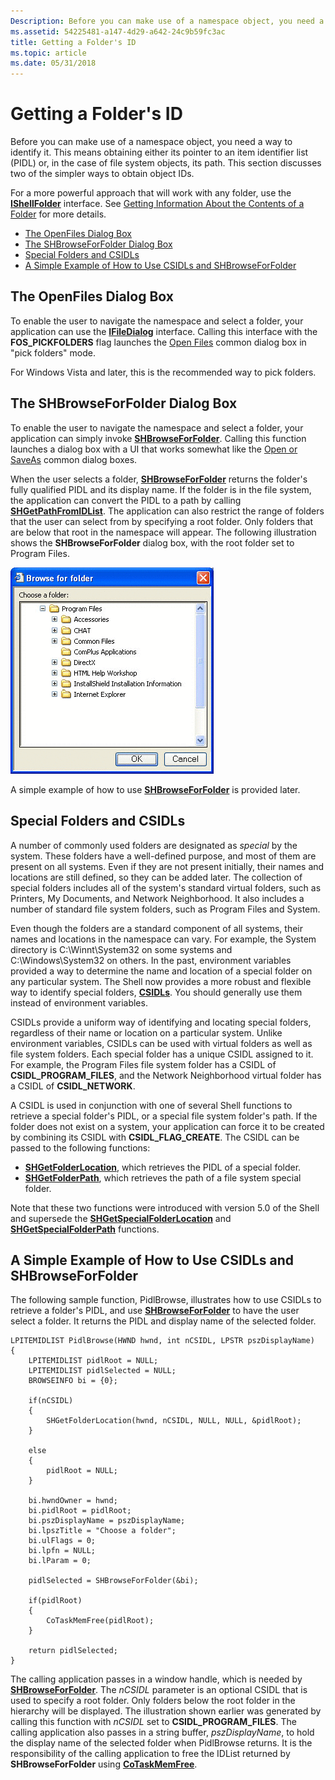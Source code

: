 ```yaml
---
Description: Before you can make use of a namespace object, you need a way to identify it.
ms.assetid: 54225481-a147-4d29-a642-24c9b59fc3ac
title: Getting a Folder's ID
ms.topic: article
ms.date: 05/31/2018
---
```


# Getting a Folder's ID

Before you can make use of a namespace object, you need a way to identify it. This means obtaining either its pointer to an item identifier list (PIDL) or, in the case of file system objects, its path. This section discusses two of the simpler ways to obtain object IDs.

For a more powerful approach that will work with any folder, use the [**IShellFolder**](https://msdn.microsoft.com/library/Bb775075(v=VS.85).aspx) interface. See [Getting Information About the Contents of a Folder](folder-info.md) for more details.

-   [The OpenFiles Dialog Box](#the-openfiles-dialog-box)
-   [The SHBrowseForFolder Dialog Box](#the-shbrowseforfolder-dialog-box)
-   [Special Folders and CSIDLs](#special-folders-and-csidls)
-   [A Simple Example of How to Use CSIDLs and SHBrowseForFolder](#a-simple-example-of-how-to-use-csidls-and-shbrowseforfolder)

## The OpenFiles Dialog Box

To enable the user to navigate the namespace and select a folder, your application can use the [**IFileDialog**](https://msdn.microsoft.com/library/Bb775966(v=VS.85).aspx) interface. Calling this interface with the **FOS\_PICKFOLDERS** flag launches the [Open Files](https://msdn.microsoft.com/library/ms646960(v=VS.85).aspx) common dialog box in "pick folders" mode.

For Windows Vista and later, this is the recommended way to pick folders.

## The SHBrowseForFolder Dialog Box

To enable the user to navigate the namespace and select a folder, your application can simply invoke [**SHBrowseForFolder**](/windows/desktop/api/shlobj_core/nf-shlobj_core-shbrowseforfoldera). Calling this function launches a dialog box with a UI that works somewhat like the [Open or SaveAs](https://msdn.microsoft.com/library/ms646960(v=VS.85).aspx) common dialog boxes.

When the user selects a folder, [**SHBrowseForFolder**](/windows/desktop/api/shlobj_core/nf-shlobj_core-shbrowseforfoldera) returns the folder's fully qualified PIDL and its display name. If the folder is in the file system, the application can convert the PIDL to a path by calling [**SHGetPathFromIDList**](/windows/desktop/api/shlobj_core/nf-shlobj_core-shgetpathfromidlista). The application can also restrict the range of folders that the user can select from by specifying a root folder. Only folders that are below that root in the namespace will appear. The following illustration shows the **SHBrowseForFolder** dialog box, with the root folder set to Program Files.

![screen shot of the browse for folder dialog box](images/shell1.png)

A simple example of how to use [**SHBrowseForFolder**](/windows/desktop/api/shlobj_core/nf-shlobj_core-shbrowseforfoldera) is provided later.

## Special Folders and CSIDLs

A number of commonly used folders are designated as *special* by the system. These folders have a well-defined purpose, and most of them are present on all systems. Even if they are not present initially, their names and locations are still defined, so they can be added later. The collection of special folders includes all of the system's standard virtual folders, such as Printers, My Documents, and Network Neighborhood. It also includes a number of standard file system folders, such as Program Files and System.

Even though the folders are a standard component of all systems, their names and locations in the namespace can vary. For example, the System directory is C:\\Winnt\\System32 on some systems and C:\\Windows\\System32 on others. In the past, environment variables provided a way to determine the name and location of a special folder on any particular system. The Shell now provides a more robust and flexible way to identify special folders, [**CSIDLs**](csidl.md). You should generally use them instead of environment variables.

CSIDLs provide a uniform way of identifying and locating special folders, regardless of their name or location on a particular system. Unlike environment variables, CSIDLs can be used with virtual folders as well as file system folders. Each special folder has a unique CSIDL assigned to it. For example, the Program Files file system folder has a CSIDL of **CSIDL\_PROGRAM\_FILES**, and the Network Neighborhood virtual folder has a CSIDL of **CSIDL\_NETWORK**.

A CSIDL is used in conjunction with one of several Shell functions to retrieve a special folder's PIDL, or a special file system folder's path. If the folder does not exist on a system, your application can force it to be created by combining its CSIDL with **CSIDL\_FLAG\_CREATE**. The CSIDL can be passed to the following functions:

-   [**SHGetFolderLocation**](/windows/desktop/api/shlobj_core/nf-shlobj_core-shgetfolderlocation), which retrieves the PIDL of a special folder.
-   [**SHGetFolderPath**](/windows/desktop/api/shlobj_core/nf-shlobj_core-shgetfolderpatha), which retrieves the path of a file system special folder.

Note that these two functions were introduced with version 5.0 of the Shell and supersede the [**SHGetSpecialFolderLocation**](/windows/desktop/api/shlobj_core/nf-shlobj_core-shgetspecialfolderlocation) and [**SHGetSpecialFolderPath**](/windows/desktop/api/shlobj_core/nf-shlobj_core-shgetspecialfolderpatha) functions.

## A Simple Example of How to Use CSIDLs and SHBrowseForFolder

The following sample function, PidlBrowse, illustrates how to use CSIDLs to retrieve a folder's PIDL, and use [**SHBrowseForFolder**](/windows/desktop/api/shlobj_core/nf-shlobj_core-shbrowseforfoldera) to have the user select a folder. It returns the PIDL and display name of the selected folder.


```
LPITEMIDLIST PidlBrowse(HWND hwnd, int nCSIDL, LPSTR pszDisplayName)
{
    LPITEMIDLIST pidlRoot = NULL;
    LPITEMIDLIST pidlSelected = NULL;
    BROWSEINFO bi = {0};

    if(nCSIDL)
    {
        SHGetFolderLocation(hwnd, nCSIDL, NULL, NULL, &pidlRoot);
    }

    else
    {
        pidlRoot = NULL;
    }

    bi.hwndOwner = hwnd;
    bi.pidlRoot = pidlRoot;
    bi.pszDisplayName = pszDisplayName;
    bi.lpszTitle = "Choose a folder";
    bi.ulFlags = 0;
    bi.lpfn = NULL;
    bi.lParam = 0;

    pidlSelected = SHBrowseForFolder(&bi);

    if(pidlRoot)
    {
        CoTaskMemFree(pidlRoot);
    }

    return pidlSelected;
}
```



The calling application passes in a window handle, which is needed by [**SHBrowseForFolder**](/windows/desktop/api/shlobj_core/nf-shlobj_core-shbrowseforfoldera). The *nCSIDL* parameter is an optional CSIDL that is used to specify a root folder. Only folders below the root folder in the hierarchy will be displayed. The illustration shown earlier was generated by calling this function with *nCSIDL* set to **CSIDL\_PROGRAM\_FILES**. The calling application also passes in a string buffer, *pszDisplayName*, to hold the display name of the selected folder when PidlBrowse returns. It is the responsibility of the calling application to free the IDList returned by **SHBrowseForFolder** using [**CoTaskMemFree**](https://msdn.microsoft.com/library/ms680722(v=VS.85).aspx).

 

 



